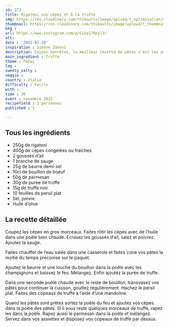 ```yaml
---
id: 173
title: Rigatoni aux cèpes et à la truffe
img: https://res.cloudinary.com/thibaults/image/upload/t_optimisation/v1613841740/Recipes/20210220_rigatoni_c%C3%A8pes_truffe.jpg
thumbnail: https://res.cloudinary.com/thibaults/image/upload/t_thumbnail_josie/v1613841740/Recipes/20210220_rigatoni_c%C3%A8pes_truffe.jpg
bkg : 
url: https://www.instagram.com/p/CLha17Rpyl1/
alt: 
date : '2021-02-20'
inspiration : Simone Zanoni
description: Soyons honnêtes, la meilleur recette de pâtes c'est les pâtes à la truffe. Essayez donc cette recette délicieuse.
main_ingredient : Truffe
theme : Pâtes
tag : 
sweety_salty : 
veggie :
country : Italie
difficulty : Facile
with : 
time : 30
event : novembre 2021
recipeYield : 2 personnes
published : 1

---
```


## Tous les ingrédients
 - 250g de rigatoni
 - 400g de cèpes congelées ou fraiches
 - 2 gousses d’ail
 - 1 branche de sauge
 - 25g de beurre demi-sel
 - 10cl de bouillon de boeuf
 - 50g de parmesan
 - 30g de purée de truffe
 - 15g de truffe noir
 - 10 feuilles de persil plat
 - Sel, poivre
 - Huile d’olive

## La recette détaillée
Coupez les cèpes en gros morceaux. Faites rôtir les cèpes avec de l’huile dans une poêle bien chaude. Ecrasez les gousses d’ail, salez et poivrez. Ajoutez la sauge.

Faites chauffer de l’eau salée dans une casserole et faites cuire vos pâtes la moitié du temps préconisé sur le paquet.

Ajoutez le beurre et une louche du bouillon dans la poêle avec les champignons et baissez le feu. Mélangez. Enfin ajoutez la purée de truffe.

Dans une seconde poêle chaude avec le reste de bouillon, transvasez vos pâtes pour continuer la cuisson, gouttez régulièrement. Hachez le persil plat. Faites des copeaux de truffe à l’aide d’une mandoline.

Quand les pâtes sont prêtes sortez la poêle du feu et ajoutez vos cèpes dans la poêle des pâtes. Si il vous reste quelques morceaux de truffe, rapez les dans la poêle. Rapez aussi le parmesan dans la poêle et mélangez. Servez dans vos assiettes et disposez vos copeaux de truffe par dessus.